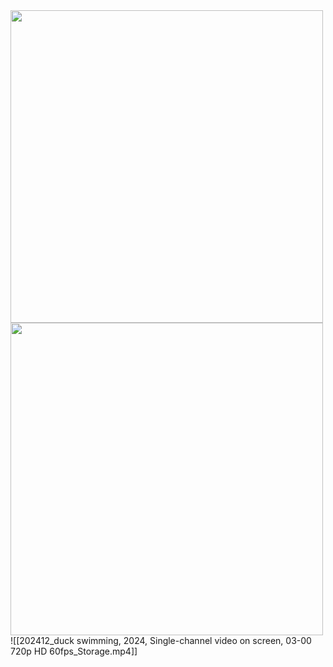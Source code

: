 <img src ="images/duckonaswim_photo1.jpg" height=auto width=500>
<img src ="images/duckonaswim_image2.jpg" height=auto width=500>
![[202412_duck swimming, 2024, Single-channel video on screen, 03-00 720p HD 60fps_Storage.mp4]]